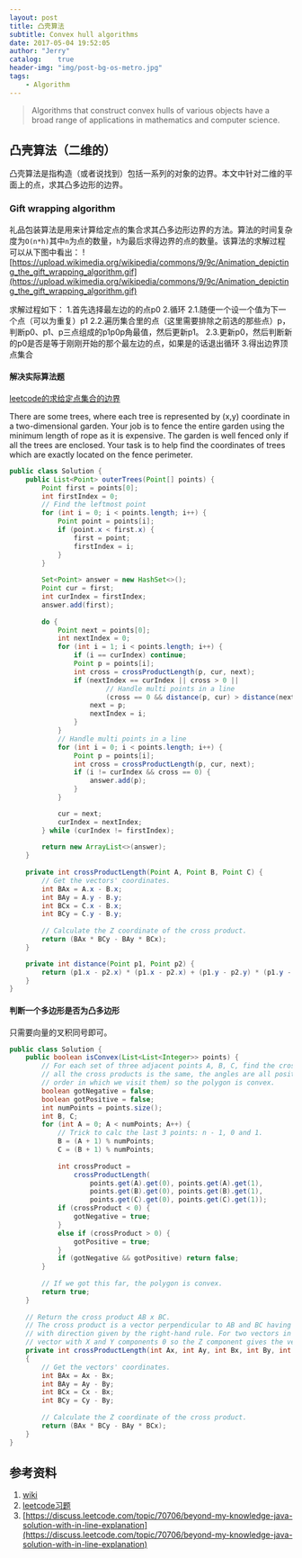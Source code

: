 ```yaml
---
layout: post
title: 凸壳算法
subtitle: Convex hull algorithms
date: 2017-05-04 19:52:05
author: "Jerry"
catalog:    true
header-img: "img/post-bg-os-metro.jpg"
tags:
    - Algorithm
---
```


> Algorithms that construct convex hulls of various objects have a broad range of applications in mathematics and computer science.

## 凸壳算法（二维的）
凸壳算法是指构造（或者说找到）包括一系列的对象的边界。本文中针对二维的平面上的点，求其凸多边形的边界。

### Gift wrapping algorithm
礼品包装算法是用来计算给定点的集合求其凸多边形边界的方法。算法的时间复杂度为`O(n*h)`其中`n`为点的数量，`h`为最后求得边界的点的数量。该算法的求解过程可以从下图中看出：
![https://upload.wikimedia.org/wikipedia/commons/9/9c/Animation_depicting_the_gift_wrapping_algorithm.gif](https://upload.wikimedia.org/wikipedia/commons/9/9c/Animation_depicting_the_gift_wrapping_algorithm.gif)

求解过程如下：
1.首先选择最左边的的点p0
2.循环
  2.1.随便一个设一个值为下一个点（可以为重复）p1
  2.2.遍历集合里的点（这里需要排除之前选的那些点）p，判断p0、p1、p三点组成的p1p0p角最值，然后更新p1。
  2.3.更新p0，然后判断新的p0是否是等于刚刚开始的那个最左边的点，如果是的话退出循环
3.得出边界顶点集合

#### 解决实际算法题
[leetcode的求给定点集合的边界](https://leetcode.com/contest/leetcode-weekly-contest-32/problems/erect-the-fence/)

There are some trees, where each tree is represented by (x,y) coordinate in a two-dimensional garden. Your job is to fence the entire garden using the minimum length of rope as it is expensive. The garden is well fenced only if all the trees are enclosed. Your task is to help find the coordinates of trees which are exactly located on the fence perimeter.

```java
public class Solution {
    public List<Point> outerTrees(Point[] points) {
        Point first = points[0];
        int firstIndex = 0;
        // Find the leftmost point
        for (int i = 0; i < points.length; i++) {
            Point point = points[i];
            if (point.x < first.x) {
                first = point;
                firstIndex = i;
            }
        }
        
        Set<Point> answer = new HashSet<>();
        Point cur = first;
        int curIndex = firstIndex;
        answer.add(first);
        
        do {
            Point next = points[0];
            int nextIndex = 0;
            for (int i = 1; i < points.length; i++) {
                if (i == curIndex) continue;
                Point p = points[i];
                int cross = crossProductLength(p, cur, next);
                if (nextIndex == curIndex || cross > 0 ||
                        // Handle multi points in a line
                        (cross == 0 && distance(p, cur) > distance(next, cur))) {
                    next = p;
                    nextIndex = i;
                }
            }
            // Handle multi points in a line
            for (int i = 0; i < points.length; i++) {
                Point p = points[i];
                int cross = crossProductLength(p, cur, next);
                if (i != curIndex && cross == 0) {
                    answer.add(p);
                }
            }

            cur = next;
            curIndex = nextIndex;
        } while (curIndex != firstIndex);
        
        return new ArrayList<>(answer);
    }
    
    private int crossProductLength(Point A, Point B, Point C) {
        // Get the vectors' coordinates.
        int BAx = A.x - B.x;
        int BAy = A.y - B.y;
        int BCx = C.x - B.x;
        int BCy = C.y - B.y;
    
        // Calculate the Z coordinate of the cross product.
        return (BAx * BCy - BAy * BCx);
    }

    private int distance(Point p1, Point p2) {
        return (p1.x - p2.x) * (p1.x - p2.x) + (p1.y - p2.y) * (p1.y - p2.y);
    }
}
```


#### 判断一个多边形是否为凸多边形
只需要向量的叉积同号即可。

```java
public class Solution {
    public boolean isConvex(List<List<Integer>> points) {
        // For each set of three adjacent points A, B, C, find the cross product AB · BC. If the sign of
        // all the cross products is the same, the angles are all positive or negative (depending on the
        // order in which we visit them) so the polygon is convex.
        boolean gotNegative = false;
        boolean gotPositive = false;
        int numPoints = points.size();
        int B, C;
        for (int A = 0; A < numPoints; A++) {
            // Trick to calc the last 3 points: n - 1, 0 and 1.
            B = (A + 1) % numPoints;
            C = (B + 1) % numPoints;
    
            int crossProduct =
                crossProductLength(
                    points.get(A).get(0), points.get(A).get(1),
                    points.get(B).get(0), points.get(B).get(1),
                    points.get(C).get(0), points.get(C).get(1));
            if (crossProduct < 0) {
                gotNegative = true;
            }
            else if (crossProduct > 0) {
                gotPositive = true;
            }
            if (gotNegative && gotPositive) return false;
        }
    
        // If we got this far, the polygon is convex.
        return true;
    }
    
    // Return the cross product AB x BC.
    // The cross product is a vector perpendicular to AB and BC having length |AB| * |BC| * Sin(theta) and
    // with direction given by the right-hand rule. For two vectors in the X-Y plane, the result is a
    // vector with X and Y components 0 so the Z component gives the vector's length and direction.
    private int crossProductLength(int Ax, int Ay, int Bx, int By, int Cx, int Cy)
    {
        // Get the vectors' coordinates.
        int BAx = Ax - Bx;
        int BAy = Ay - By;
        int BCx = Cx - Bx;
        int BCy = Cy - By;
    
        // Calculate the Z coordinate of the cross product.
        return (BAx * BCy - BAy * BCx);
    }
}
```
 


## 参考资料
1. [wiki](https://en.wikipedia.org/wiki/Convex_hull_algorithms)
2. [leetcode习题](https://leetcode.com/contest/leetcode-weekly-contest-32/problems/erect-the-fence/)
3. [https://discuss.leetcode.com/topic/70706/beyond-my-knowledge-java-solution-with-in-line-explanation](https://discuss.leetcode.com/topic/70706/beyond-my-knowledge-java-solution-with-in-line-explanation)